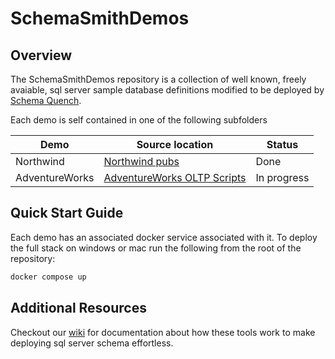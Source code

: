 # SchemaSmithDemos

## Overview

The SchemaSmithDemos repository is a collection of well known, freely avaiable, sql server sample database definitions modified to be deployed by [Schema Quench](https://github.com/Schema-Smith/SchemaSmithyFree).

Each demo is self contained in one of the following subfolders

| Demo           | Source location                                    | Status |
| -------------- | -------------------------------------------------- | ------ |
| Northwind      | [Northwind pubs](https://raw.githubusercontent.com/microsoft/sql-server-samples/master/samples/databases/northwind-pubs/instnwnd.sql)         | Done |
| AdventureWorks | [AdventureWorks OLTP Scripts](https://github.com/Microsoft/sql-server-samples/releases/download/adventureworks/AdventureWorks-oltp-install-script.zip)     | In progress |

## Quick Start Guide

Each demo has an associated docker service associated with it.  To deploy the full stack on windows or mac run the following from the root of the repository:

```bash
docker compose up
```

## Additional Resources

Checkout our [wiki](https://github.com/Schema-Smith/SchemaSmithyFree/wiki) for documentation about how these tools work to make deploying sql server schema effortless.